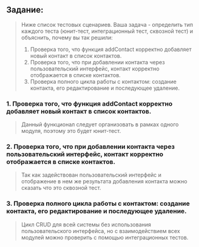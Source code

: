 ## Задание:
> Ниже список тестовых сценариев. Ваша задача - определить тип каждого теста (юнит-тест, интеграционный тест, сквозной тест)
> и объяснить, почему вы так решили:
> 1. Проверка того, что функция addContact корректно добавляет новый контакт в список контактов.
> 2. Проверка того, что при добавлении контакта через пользовательский интерфейс, контакт корректно отображается в списке контактов.
> 3. Проверка полного цикла работы с контактом: создание контакта, его редактирование и последующее удаление.

### 1. Проверка того, что функция addContact корректно добавляет новый контакт в список контактов.
> Данный функционал следует организовать в рамках одного модуля, поэтому это будет юнит-тест.

### 2. Проверка того, что при добавлении контакта через пользовательский интерфейс, контакт корректно отображается в списке контактов.
> Так как задействован пользовательский интерфейс и отображение в нем же результата добавления контакта можно сказать что это сквозной тест.

### 3. Проверка полного цикла работы с контактом: создание контакта, его редактирование и последующее удаление.
> Цикл CRUD для всей системы без использования пользовательского интерфейса, но с взаимодействием всех модулей можно проверить с помощью интеграционных тестов.


